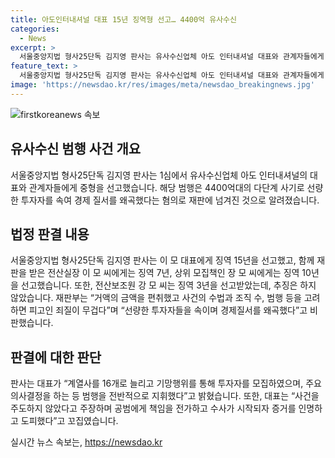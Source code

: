 ```yaml
---
title: 아도인터내셔널 대표 15년 징역형 선고… 4400억 유사수신
categories:
  - News
excerpt: >
  서울중앙지법 형사25단독 김지영 판사는 유사수신업체 아도 인터내셔널 대표와 관계자들에게 4400억원대 다단계 범행으로 중형을 선고했다. 대표에게는 징역 15년, 전산실장에게는 7년, 상위 모집책인에게는 10년 징역을 선고했으며, 수익금 추징은 하지 않았다. 재판부는 건대한 피해액과 범행을 고려하면 죄질이 무겁고 선량한 투자자를 속여 경제 질서를 왜곡했다며 비판했다. 이에 대표는 주도적으로 행위하고 증거를 인멸하고 도피했다는 점에서 엄중한 처벌을 받았다.
feature_text: >
  서울중앙지법 형사25단독 김지영 판사는 유사수신업체 아도 인터내셔널 대표와 관계자들에게 4400억원대 다단계 범행으로 중형을 선고했다. 대표에게는 징역 15년, 전산실장에게는 7년, 상위 모집책인에게는 10년 징역을 선고했으며, 수익금 추징은 하지 않았다. 재판부는 건대한 피해액과 범행을 고려하면 죄질이 무겁고 선량한 투자자를 속여 경제 질서를 왜곡했다며 비판했다. 이에 대표는 주도적으로 행위하고 증거를 인멸하고 도피했다는 점에서 엄중한 처벌을 받았다.
image: 'https://newsdao.kr/res/images/meta/newsdao_breakingnews.jpg'
---
```


<p><img src="https://newsdao.kr/res/images/meta/newsdao_breakingnews.jpg" alt="firstkoreanews 속보" /></p>

<h2 data-ke-size="size26">유사수신 범행 사건 개요</h2>

<p data-ke-size="size16">서울중앙지법 형사25단독 김지영 판사는 1심에서 유사수신업체 아도 인터내셔널의 대표와 관계자들에게 중형을 선고했습니다. 해당 범행은 4400억대의 다단계 사기로 선량한 투자자를 속여 경제 질서를 왜곡했다는 혐의로 재판에 넘겨진 것으로 알려졌습니다.</p>

<h2 data-ke-size="size26">법정 판결 내용</h2>

<p data-ke-size="size16">서울중앙지법 형사25단독 김지영 판사는 이 모 대표에게 징역 15년을 선고했고, 함께 재판을 받은 전산실장 이 모 씨에게는 징역 7년, 상위 모집책인 장 모 씨에게는 징역 10년을 선고했습니다. 또한, 전산보조원 강 모 씨는 징역 3년을 선고받았는데, 추징은 하지 않았습니다. 재판부는 “거액의 금액을 편취했고 사건의 수법과 조직 수, 범행 등을 고려하면 피고인 죄질이 무겁다”며 “선량한 투자자들을 속이며 경제질서를 왜곡했다”고 비판했습니다.</p>

<h2 data-ke-size="size26">판결에 대한 판단</h2>

<p data-ke-size="size16">판사는 대표가 “계열사를 16개로 늘리고 기망행위를 통해 투자자를 모집하였으며, 주요 의사결정을 하는 등 범행을 전반적으로 지휘했다”고 밝혔습니다. 또한, 대표는 “사건을 주도하지 않았다고 주장하며 공범에게 책임을 전가하고 수사가 시작되자 증거를 인명하고 도피했다”고 꼬집였습니다.</p>
실시간 뉴스 속보는, <a href="https://newsdao.kr" rel="dofollow">https://newsdao.kr</a>


